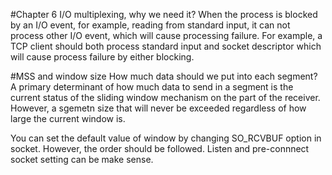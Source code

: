 #Chapter 6
I/O multiplexing, why we need it?
When the process is blocked by an I/O event, for example, reading from standard input, it can not process other I/O event, which will cause processing failure. For example, a TCP client should both process standard input and socket descriptor which will cause process failure by either blocking.

#MSS and window size
How much data should we put into each segment? A primary determinant of how much data to send in a segment is the current status of the sliding window mechanism on the part of the receiver. However, a sgemetn size that will never be exceeded regardless of how large the current window is.

You can set the default value of window by changing SO_RCVBUF option in socket. However, the order should be followed. Listen and pre-connnect socket setting can be make sense.
